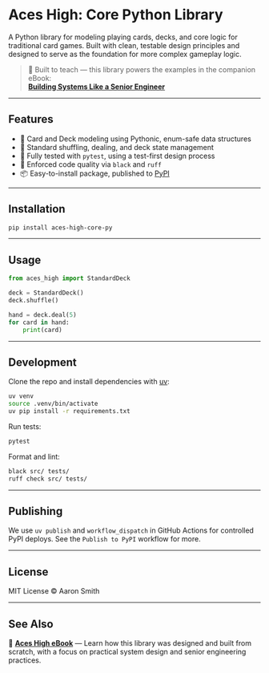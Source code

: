 

# Aces High: Core Python Library

A Python library for modeling playing cards, decks, and core logic for traditional card games. Built with clean, testable design principles and designed to serve as the foundation for more complex gameplay logic.

> 🧠 Built to teach — this library powers the examples in the companion eBook:  
> [**Building Systems Like a Senior Engineer**](https://github.com/asmitty92/aces-high-ebook)

---

## Features

- 🎴 Card and Deck modeling using Pythonic, enum-safe data structures
- 🔁 Standard shuffling, dealing, and deck state management
- 🧪 Fully tested with `pytest`, using a test-first design process
- 🧹 Enforced code quality via `black` and `ruff`
- 📦 Easy-to-install package, published to [PyPI](https://pypi.org/project/aces-high-core/)

---

## Installation

```bash
pip install aces-high-core-py
```

---

## Usage

```python
from aces_high import StandardDeck

deck = StandardDeck()
deck.shuffle()

hand = deck.deal(5)
for card in hand:
    print(card)
```

---

## Development

Clone the repo and install dependencies with [uv](https://github.com/astral-sh/uv):

```bash
uv venv
source .venv/bin/activate
uv pip install -r requirements.txt
```

Run tests:

```bash
pytest
```

Format and lint:

```bash
black src/ tests/
ruff check src/ tests/
```

---

## Publishing

We use `uv publish` and `workflow_dispatch` in GitHub Actions for controlled PyPI deploys. See the `Publish to PyPI` workflow for more.

---

## License

MIT License © Aaron Smith

---

## See Also

📘 [**Aces High eBook**](https://github.com/asmitty92/aces-high-ebook) — Learn how this library was designed and built from scratch, with a focus on practical system design and senior engineering practices.